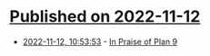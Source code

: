 # [Published on 2022-11-12](index.md)

* [2022-11-12, 10:53:53](https://news.ycombinator.com/item?id=33571953) - [In Praise of Plan 9](https://drewdevault.com/2022/11/12/In-praise-of-Plan-9.html)
